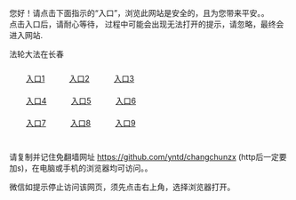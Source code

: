 您好！请点击下面指示的“入口”，浏览此网站是安全的，且为您带来平安。。 <br/>
点击入口后，请耐心等待， 过程中可能会出现无法打开的提示，请忽略，最终会进入网站. </br>

法轮大法在长春<br/>
<div style="padding:10px"><a style="margin:20px" target="_blank" href="https://dksuo990fzim4.cloudfront.net/2Qpsp?cjcwz" id="ccLink1" rel="nofollow">入口1</a> <a target="_blank" style="margin:20px" href="https://d3gj3kikh76q0q.cloudfront.net/2Qpsp?qksmxbwb" id="ccLink2" rel="nofollow">入口2</a> <a style="margin:20px" target="_blank" href="https://dkqpc6jeazxg9.cloudfront.net/2Qpsp?dkzes" id="ccLink3" rel="nofollow">入口3</a></div>

<div style="padding:10px" ><a style="margin:20px" target="_blank" href="https://dksuo990fzim4.cloudfront.net/2Qpsp?cjcwz" id="ccLink4" rel="nofollow">入口4</a> <a style="margin:20px" href="https://d3gj3kikh76q0q.cloudfront.net/2Qpsp?qksmxbwb" target="_blank" id="ccLink5" rel="nofollow">入口5</a> <a style="margin:20px" href="https://dkqpc6jeazxg9.cloudfront.net/2Qpsp?dkzes" target="_blank" id="ccLink6" rel="nofollow">入口6</a></div>

<div style="padding:10px"><a style="margin:20px" target="_blank" href="https://dksuo990fzim4.cloudfront.net/2Qpsp?cjcwz" id="ccLink7" rel="nofollow">入口7</a> <a style="margin:20px" href="https://d3gj3kikh76q0q.cloudfront.net/2Qpsp?qksmxbwb" target="_blank" id="ccLink8" rel="nofollow">入口8</a> <a style="margin:20px" target="_blank" href="https://dkqpc6jeazxg9.cloudfront.net/2Qpsp?dkzes" id="ccLink9" rel="nofollow">入口9</a></div>

<br/>



请复制并记住免翻墙网址 https://github.com/yntd/changchunzx (http后一定要加s)，在电脑或手机的浏览器均可访问。。<br/>

微信如提示停止访问该网页，须先点击右上角，选择浏览器打开。
